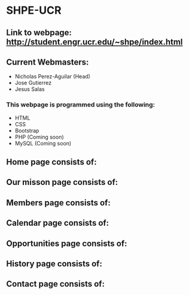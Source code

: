 # SHPE-UCR

## Link to webpage: http://student.engr.ucr.edu/~shpe/index.html

## Current Webmasters:
* Nicholas Perez-Aguilar (Head)
* Jose Gutierrez
* Jesus Salas

### This webpage is programmed using the following:
* HTML
* CSS
* Bootstrap
* PHP (Coming soon)
* MySQL (Coming soon)


## Home page consists of:


## Our misson page consists of:


## Members page consists of:


## Calendar page consists of:


## Opportunities page consists of:


## History page consists of:


## Contact page consists of:

